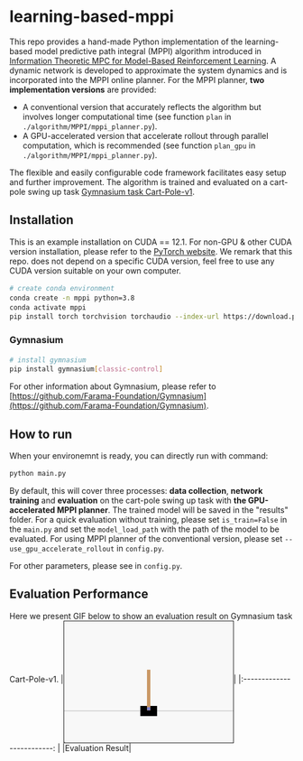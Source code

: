 # learning-based-mppi
This repo provides a hand-made Python implementation of the learning-based model predictive path integral (MPPI) algorithm introduced in [Information Theoretic MPC for Model-Based Reinforcement Learning](https://ieeexplore.ieee.org/stamp/stamp.jsp?tp=&arnumber=7989202). A dynamic network is developed to approximate the system dynamics and is incorporated into the MPPI online planner. For the MPPI planner, **two implementation versions** are provided: 
* A conventional version that accurately reflects the algorithm but involves longer computational time (see function `plan` in `./algorithm/MPPI/mppi_planner.py`).
* A GPU-accelerated version that accelerate rollout through parallel computation, which is recommended (see function `plan_gpu` in `./algorithm/MPPI/mppi_planner.py`).

The flexible and easily configurable code framework facilitates easy setup and further improvement. The algorithm is trained and evaluated on a cart-pole swing up task [Gymnasium task Cart-Pole-v1](https://gymnasium.farama.org/environments/classic_control/cart_pole/).


## Installation
This is an example installation on CUDA == 12.1. For non-GPU & other CUDA version installation, please refer to the [PyTorch website](https://pytorch.org/get-started/locally/). We remark that this repo. does not depend on a specific CUDA version, feel free to use any CUDA version suitable on your own computer.

``` Bash
# create conda environment
conda create -n mppi python=3.8
conda activate mppi
pip install torch torchvision torchaudio --index-url https://download.pytorch.org/whl/cu121
```
### Gymnasium
``` Bash
# install gymnasium
pip install gymnasium[classic-control]
```
For other information about Gymnasium, please refer to [https://github.com/Farama-Foundation/Gymnasium](https://github.com/Farama-Foundation/Gymnasium).

## How to run
When your environemnt is ready, you can directly run with command:
``` Bash
python main.py
```
By default, this will cover three processes: **data collection**, **network training** and **evaluation** on the cart-pole swing up task with **the GPU-accelerated MPPI planner**. The trained model will be saved in the "results" folder. For a quick evaluation without training, please set `is_train=False` in the `main.py` and set the `model_load_path` with the path of the model to be evaluated. For using MPPI planner of the conventional version, please set `--use_gpu_accelerate_rollout` in `config.py`.

For other parameters, please see in `config.py`.

## Evaluation Performance
Here we present GIF below to show an evaluation result on Gymnasium task Cart-Pole-v1.
|<img src="cartpole_gif.gif" align="middle" width="300" border="1"/>|
|:-------------------------: |
|Evaluation Result|  
